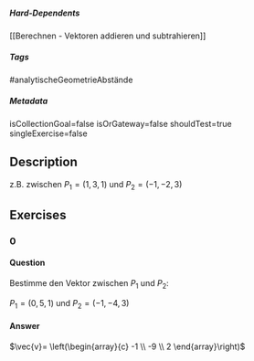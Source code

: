 ##### Hard-Dependents
[[Berechnen - Vektoren addieren und subtrahieren]]
##### Tags
#analytischeGeometrieAbstände
##### Metadata
isCollectionGoal=false
isOrGateway=false
shouldTest=true
singleExercise=false
## Description
z.B. zwischen $P_1=(1,3,1)$ und $P_2=(-1,-2,3)$ 
## Exercises
### 0
#### Question
Bestimme den Vektor zwischen  $P_1$ und $P_2$: 

 $P_1=(0,5,1)$ und $P_2=(-1,-4,3)$
#### Answer
$\vec{v}= \left(\begin{array}{c} -1 \\ -9 \\ 2 \end{array}\right)$
